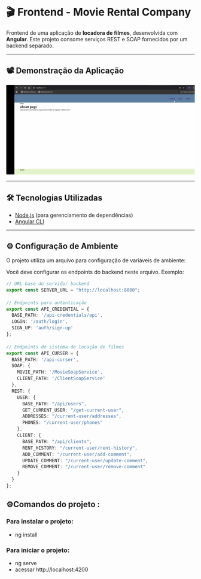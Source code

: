 # 🎬 Frontend - Movie Rental Company

Frontend de uma aplicação de **locadora de filmes**, desenvolvida com **Angular**. Este projeto consome serviços REST e SOAP fornecidos por um backend separado.

---

## 📽️ Demonstração da Aplicação

![Feature GIF](doc/locadora_com_angular_atualizado.gif)

---

## 🛠️ Tecnologias Utilizadas

- [Node.js](https://nodejs.org/) (para gerenciamento de dependências)
- [Angular CLI](https://angular.io/cli)

---

## ⚙️ Configuração de Ambiente

O projeto utiliza um arquivo para configuração de variáveis de ambiente:


Você deve configurar os endpoints do backend neste arquivo. Exemplo:

```ts
// URL base do servidor backend
export const SERVER_URL = "http://localhost:8080";

// Endpoints para autenticação
export const API_CREDENTIAL = {
  BASE_PATH: '/api-credentials/api',
  LOGIN: '/auth/login',
  SIGN_UP: 'auth/sign-up'
};

// Endpoints do sistema de locação de filmes
export const API_CURSER = {
  BASE_PATH: '/api-curser',
  SOAP: {
    MOVIE_PATH: '/MovieSoapService',
    CLIENT_PATH: '/ClientSoapService'
  },
  REST: {
    USER: {
      BASE_PATH: "/api/users",
      GET_CURRENT_USER: "/get-current-user",
      ADDRESSES: "/current-user/addresses",
      PHONES: "/current-user/phones"
    },
    CLIENT: {
      BASE_PATH: "/api/clients",
      RENT_HISTORY: "/current-user/rent-history",
      ADD_COMMENT: "/current-user/add-comment",
      UPDATE_COMMENT: "/current-user/update-comment",
      REMOVE_COMMENT: "/current-user/remove-comment"
    }
  }
};

```
## ⚙️Comandos do projeto :

### Para instalar o projeto:
 - ng install

### Para iniciar o projeto:
 - ng serve
 - acessar http://localhost:4200

